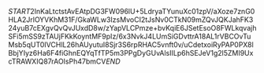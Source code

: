 $START$2InKaLtctstAvEAtpDG3FW096lU+5LdryaTYunuXc01zpV/aXoze7znG0HLA2JrlOYVKhM31F/GkaWLw3IzsMvoCI2tJsNv0CTkN09mZQvJQKJahFK324yuB7cEXgvQvQvJUxdD8w/zYapVLCPmze+bvKqiE6JSetEsoO8FWLkqvajhSFi5mSS9zTAUjFKkKoyntMF9pIz/6x3NvkJ4LUmSiGDvttrA18AL1rVBCOvTuMsb5qUT0IVCHlL26hAUyutuI8Sjr3S6rpRHAC5vnft0v/uCdetxoiRyPAP0PX8lBbjYIyz6Ha6F4fiGhnEQYqTfTP5m3PPgDyGUvAlsIILp6hSEJeV1g2l5ZMI9UxcTRAWXIQ87rAOIsPh47bmCV$END$